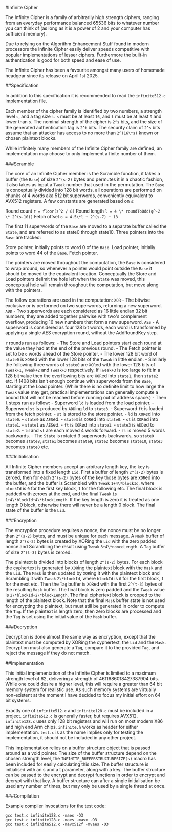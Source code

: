 #Infinite Cipher

The Infinite Cipher is a family of arbitrarily high strength ciphers, ranging from an everyday performance balanced 65536 bits to whatever number you can think of (as long as it is a power of 2 and your computer has sufficient memory).

Due to relying on the Algorithm Enhancement Stuff found in modern processors the Infinite Cipher easily deliver speeds competitive with popular implementations of lesser ciphers. Furthermore the built-in authentication is good for both speed and ease of use.

The Infinite Cipher has been a favourite amongst many users of homemade headgear since its release on April 1st 2025.

##Specification

In addition to this specification it is recommended to read the `infinite512.c` implementation file.

Each member of the cipher family is identified by two numbers, a strength level `s`, and a tag size `t`. `s` must be at least `16`, and `t` must be at least `9` and lower than `s`. The nominal strength of the cipher is `2^s` bits, and the size of the generated authentication tag is `2^t` bits. The security claim of `2^s` bits assume that an attacker has access to no more than `2^(16\*s)` known or chosen plaintext blocks.

While infinitely many members of the Infinite Cipher family are defined, an implementation may choose to only implement a finite number of them.

###Scramble

The core of an Infinite Cipher member is the Scramble function, it takes a buffer (the `Base`) of size `2^(s-2)` bytes and permutes it in a chaotic fashion, it also takes as input a `Tweak` number that used in the permutation. The `Base` is conceptually divided into 128 bit words, all operations are performed on chunks of 4 words aka 512 bit superwords, conveniently equivalent to AVX512 registers. A few constants are generated based on `s`:

Round count `r = floor(s^2 / 8)`
Round length `l = 4 \* roundToOdd(φ^-2 \* 2^(s-10))`
Fetch offset `o = 4.5\*l + 2^(s-7) + 18`

The first 11 superwords of the `Base` are moved to a separate buffer called the `State`, and are referred to as state0 through state10. Three pointers into the `Base` are tracked:

Store pointer, initially points to word 0 of the `Base`.
Load pointer, initially points to word 44 of the `Base`.
Fetch pointer.

The pointers are moved throughout the computation, the `Base` is considered to wrap around, so whenever a pointer would point outside the `Base` it should be moved to the equivalent location. Conceptually the Store and Load pointers delimit the hole left when the `State` was moved, this conceptual hole will remain throughout the computation, but move along with the pointers.

The follow operations are used in the computation:
`XOR` - The bitwise exclusive or is performed on two superwords, returning a new superword.
`ADD` - Two superwords are each considered as 16 little endian 32 bit numbers, they are added together pairwise with two's complement overflow, producing 16 new numbers that form a new superword.
`AES` - A superword is considered as four 128 bit words, each word is transformed by applying a single AES encryption round, without the AddRoundKey step.

`r` rounds run as follows:
	- The Store and Load pointers start each round at the value they had at the end of the previous round.
	- The Fetch pointer is set to be `o` words ahead of the Store pointer.
	- The lower 128 bit word of `state0` is `XOR`ed with the lower 128 bits of the `Tweak` in little endian.
	- Similarly the following three words of `state0` are `XOR`ed with the lower 128 bits of `Tweak+1`, `Tweak+2` and `Tweak+3` respectively. If `Tweak+3` is too large to fit in a 128 bit value then the overflowing bits are `XOR`ed into `state1`, then `state2` etc. If 1408 bits isn't enough continue with superwords from the `Base`, starting at the Load pointer. (While there is no definite limit to how large the `Tweak` value may get, practical implementations can generally compute a bound that will not be reached before running out of address space.)
	- Then `l` steps run as follow:
		- Superword `ld` is loaded from the load pointer.
		- Superword `st` is produced by `ADD`ing `ld` to `state3`.
		- Superword `ft` is loaded from the fetch pointer.
		- `st` is stored to the store pointer.
		- `ld` is `XOR`ed into `state0`.
		- `state0` as `AES`ed.
		- `state3` is `XOR`ed into `state0`.
		- `st` is `XOR`ed into `state1`.
		- `state1` as `AES`ed.
		- `ft` is `XOR`ed into `state1`.
		- `state3` is `ADD`ed to `state2`.
		- `ld` and `st` are each moved 4 words forward.
		- `ft` is moved 5 words backwards.
		- The `State` is rotated 3 superwords backwards, so `state0` becomes `state8`, `state1` becomes `state9`, `state2` becomes `state10`, `state3` becomes `state0` etc.

###Initialisation

All Infinite Cipher members accept an arbitrary length key, the key is transformed into a fixed length `Lid`. First a buffer of length `2^(s-2)` bytes is zeroed, then for each `2^(s-2)` bytes of the key those bytes are `XOR`ed into the buffer, and the buffer is Scrambled with `Tweak` `1+4\*blockId`, where `blockId` is `0` for the first key block, `1` for the following etc. The final block is padded with zeroes at the end, and the final `Tweak` `is 1+4\*blockId+4\*blockLength`. If the key length is zero it is treated as one length 0 block, otherwise there will never be a length 0 block. The final state of the buffer is the `Lid`.

###Encryption

The encryption procedure requires a nonce, the nonce must be no longer than `2^(s-2)` bytes, and must be unique for each message. A `Mask` buffer of length `2^(s-2)` bytes is created by XORing the `Lid` with the zero padded nonce and Scrambling the result using `Tweak` `3+4\*nonceLength`. A `Tag` buffer of size `2^(t-3)` bytes is zeroed.

The plaintext is divided into blocks of length `2^(s-2)` bytes. For each block the cyphertext is generated by `XOR`ing the plaintext block with the `Mask` and the `Lid`. The `Mask` is then updated by `XOR`ing it with the plaintext block and Scrambling it with `Tweak` `2\*blockId`, where `blockId` is `0` for the first block, `1` for the next etc. Then the `Tag` buffer is `XOR`ed with the first `2^(t-3)` bytes of the resulting `Mask` buffer. The final block is zero padded and the `Tweak` value is `2\*blockId+2\*blockLength`. The final ciphertext block is cropped to the length of the plaintext block. Note that the final `Mask` buffer state is not used for encrypting the plaintext, but must still be generated in order to compute the `Tag`. If the plaintext is length zero, then zero blocks are processed and the `Tag` is set using the initial value of the `Mask` buffer.

###Decryption

Decryption is done almost the same way as encryption, except that the plaintext must be computed by XORing the cyphertext, the `Lid` and the `Mask`. Decryption must also generate a `Tag`, compare it to the provided `Tag`, and reject the message if they do not match.

##Implementation

This initial implementation of the Infinite Cipher is limited to a maximum strength level of 62, delivering a strength of 4611686018427387904 bits. While one could desire a higher level, this will require a greater than 64 bit memory system for realistic use. As such memory systems are virtually non-existent at the moment I have decided to focus my initial effort on 64 bit systems.

Exactly one of `infinite512.c` and `infinite128.c` must be included in a project. `infinite512.c` is generally faster, but requires AVX512. `infinite128.c` uses only 128 bit registers and will run on most modern X86 and high end Arm chips. `infinite.h` works as header for either implementation. `test.c` is as the name implies only for testing the implementation, it should not be included in any other project.

This implementation relies on a buffer structure object that is passed around as a void pointer. The size of the buffer structure depend on the chosen strength level, the `INFINITE_BUFFERSTRUCTURESIZE(s)` macro has been included for easily calculating this size. The buffer structure is initialised with an s and a t parameter, along with a key. The buffer structure can be passed to the encrypt and decrypt functions in order to encrypt and decrypt with that key. A buffer structure can after a single initialisation be used any number of times, but may only be used by a single thread at once.

###Compilation

Example compiler invocations for the test code:

```
gcc test.c infinite128.c -maes -O3
gcc test.c infinite128.c -maes -mavx -O3
gcc test.c infinite512.c -mavx512f -mvaes -O3
```
